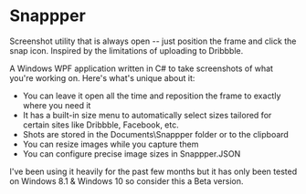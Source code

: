 # Snappper
Screenshot utility that is always open -- just position the frame and click the snap icon.  Inspired by the limitations of uploading to Dribbble.

A Windows WPF application written in C# to take screenshots of what you're working on.  Here's what's unique about it:
* You can leave it open all the time and reposition the frame to exactly where you need it
* It has a built-in size menu to automatically select sizes tailored for certain sites like Dribbble, Facebook, etc.
* Shots are stored in the Documents\Snappper folder or to the clipboard
* You can resize images while you capture them
* You can configure precise image sizes in Snappper.JSON

I've been using it heavily for the past few months but it has only been tested on Windows 8.1 & Windows 10 so consider this a Beta version.
